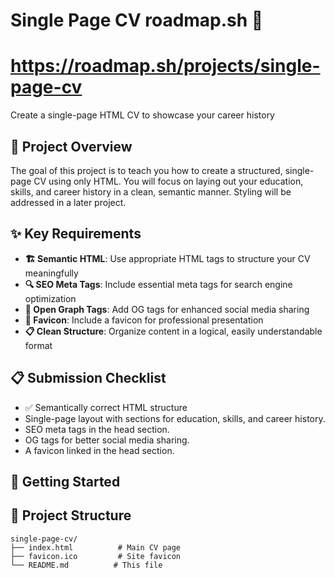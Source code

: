 # Single Page CV roadmap.sh 📄
# https://roadmap.sh/projects/single-page-cv

Create a single-page HTML CV to showcase your career history

## 🎯 Project Overview

The goal of this project is to teach you how to create a structured, single-page CV using only HTML. You will focus on laying out your education, skills, and career history in a clean, semantic manner. Styling will be addressed in a later project.

## ✨ Key Requirements

- **🏗️ Semantic HTML**: Use appropriate HTML tags to structure your CV meaningfully
- **🔍 SEO Meta Tags**: Include essential meta tags for search engine optimization
- **📱 Open Graph Tags**: Add OG tags for enhanced social media sharing
- **🎨 Favicon**: Include a favicon for professional presentation
- **📋 Clean Structure**: Organize content in a logical, easily understandable format

## 📋 Submission Checklist

- ✅ Semantically correct HTML structure
- Single-page layout with sections for education, skills, and career history.
- SEO meta tags in the head section.
- OG tags for better social media sharing.
- A favicon linked in the head section.

## 🚀 Getting Started

## 📁 Project Structure

```
single-page-cv/
├── index.html          # Main CV page
├── favicon.ico         # Site favicon
└── README.md          # This file
```
